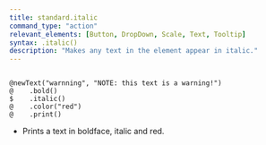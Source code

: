 ```yaml
---
title: standard.italic
command_type: "action"
relevant_elements: [Button, DropDown, Scale, Text, Tooltip]
syntax: .italic()
description: "Makes any text in the element appear in italic."
---
```


<!--more-->

<pre><code class="language-diff-javascript diff-highlight try-true">
@newText("warnning", "NOTE: this text is a warning!")
@    .bold()
$    .italic()
@    .color("red")
@    .print()
</code></pre>

+ Prints a text in boldface, italic and red.		
